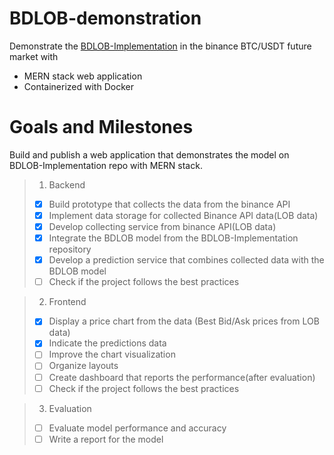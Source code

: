 # BDLOB-demonstration

Demonstrate the [BDLOB-Implementation](https://github.com/cka09191/BDLOB-Implementation) in the binance BTC/USDT future market with
- MERN stack web application
- Containerized with Docker


# Goals and Milestones
Build and publish a web application that demonstrates the model on BDLOB-Implementation repo with MERN stack.
> 1. Backend
>- [x] Build prototype that collects the data from the binance API
>- [x] Implement data storage for collected Binance API data(LOB data)
>- [x] Develop collecting service from binance API(LOB data)
>- [x] Integrate the BDLOB model from the BDLOB-Implementation repository
>- [x] Develop a prediction service that combines collected data with the BDLOB model
>- [ ] Check if the project follows the best practices

> 2. Frontend
>- [x] Display a price chart from the data (Best Bid/Ask prices from LOB data)
>- [x] Indicate the predictions data
>- [ ] Improve the chart visualization
>- [ ] Organize layouts
>- [ ] Create dashboard that reports the performance(after evaluation)
>- [ ] Check if the project follows the best practices

> 3. Evaluation
>- [ ] Evaluate model performance and accuracy
>- [ ] Write a report for the model
